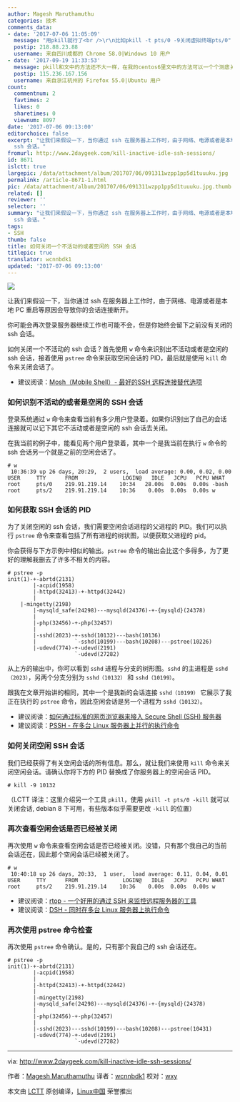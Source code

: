 ```yaml
---
author: Magesh Maruthamuthu
categories: 技术
comments_data:
- date: '2017-07-06 11:05:09'
  message: "用pkill就行了<br />\r\n比如pkill -t pts/0 -9关闭虚拟终端pts/0"
  postip: 218.88.23.88
  username: 来自四川成都的 Chrome 58.0|Windows 10 用户
- date: '2017-09-19 11:33:53'
  message: pkill和文中的方法还不大一样，在我的centos6里文中的方法可以一个个测底关闭干净多余的sshd，pkill关闭虚拟终端但是仍然会保留额外的sshd
  postip: 115.236.167.156
  username: 来自浙江杭州的 Firefox 55.0|Ubuntu 用户
count:
  commentnum: 2
  favtimes: 2
  likes: 0
  sharetimes: 0
  viewnum: 8097
date: '2017-07-06 09:13:00'
editorchoice: false
excerpt: "让我们来假设一下，当你通过 ssh 在服务器上工作时，由于网络、电源或者是本地 PC 重启等原因会导致你的会话连接断开。\r\n你可能会再次登录服务器继续工作也可能不会，但是你始终会留下之前没有关闭的
  ssh 会话。"
fromurl: http://www.2daygeek.com/kill-inactive-idle-ssh-sessions/
id: 8671
islctt: true
largepic: /data/attachment/album/201707/06/091311wzpp1pp5d1tuuuku.jpg
permalink: /article-8671-1.html
pic: /data/attachment/album/201707/06/091311wzpp1pp5d1tuuuku.jpg.thumb.jpg
related: []
reviewer: ''
selector: ''
summary: "让我们来假设一下，当你通过 ssh 在服务器上工作时，由于网络、电源或者是本地 PC 重启等原因会导致你的会话连接断开。\r\n你可能会再次登录服务器继续工作也可能不会，但是你始终会留下之前没有关闭的
  ssh 会话。"
tags:
- SSH
thumb: false
title: 如何关闭一个不活动的或者空闲的 SSH 会话
titlepic: true
translator: wcnnbdk1
updated: '2017-07-06 09:13:00'
---
```


![](/data/attachment/album/201707/06/091311wzpp1pp5d1tuuuku.jpg)


让我们来假设一下，当你通过 ssh 在服务器上工作时，由于网络、电源或者是本地 PC 重启等原因会导致你的会话连接断开。


你可能会再次登录服务器继续工作也可能不会，但是你始终会留下之前没有关闭的 ssh 会话。


如何关闭一个不活动的 ssh 会话？首先使用 `w` 命令来识别出不活动或者是空闲的 ssh 会话，接着使用 `pstree` 命令来获取空闲会话的 PID，最后就是使用 `kill` 命令来关闭会话了。


* 建议阅读：[Mosh（Mobile Shell）- 最好的SSH 远程连接替代选项](/article-6262-1.html)


### 如何识别不活动的或者是空闲的 SSH 会话


登录系统通过 `w` 命令来查看当前有多少用户登录着。如果你识别出了自己的会话连接就可以记下其它不活动或者是空闲的 ssh 会话去关闭。


在我当前的例子中，能看见两个用户登录着，其中一个是我当前在执行 `w` 命令的 ssh 会话另一个就是之前的空闲会话了。



```
# w
 10:36:39 up 26 days, 20:29,  2 users,  load average: 0.00, 0.02, 0.00
USER     TTY      FROM              LOGIN@   IDLE   JCPU   PCPU WHAT
root     pts/0    219.91.219.14    10:34   28.00s  0.00s  0.00s -bash
root     pts/2    219.91.219.14    10:36    0.00s  0.00s  0.00s w

```

### 如何获取 SSH 会话的 PID


为了关闭空闲的 ssh 会话，我们需要空闲会话进程的父进程的 PID。我们可以执行 `pstree` 命令来查看包括了所有进程的树状图，以便获取父进程的 pid。


你会获得与下方示例中相似的输出。`pstree` 命令的输出会比这个多得多，为了更好的理解我删去了许多不相关的内容。



```
# pstree -p
init(1)-+-abrtd(2131)
        |-acpid(1958)
        |-httpd(32413)-+-httpd(32442)
        |
    |-mingetty(2198)
        |-mysqld_safe(24298)---mysqld(24376)-+-{mysqld}(24378)
        |
        |-php(32456)-+-php(32457)
        |
        |-sshd(2023)-+-sshd(10132)---bash(10136)
        |            `-sshd(10199)---bash(10208)---pstree(10226)
        |-udevd(774)-+-udevd(2191)
                     `-udevd(27282)

```

从上方的输出中，你可以看到 `sshd` 进程与分支的树形图。`sshd` 的主进程是 `sshd（2023）`，另两个分支分别为 `sshd（10132）` 和 `sshd（10199）`。


跟我在文章开始讲的相同，其中一个是我新的会话连接 `sshd（10199）` 它展示了我正在执行的 `pstree` 命令，因此空闲会话是另一个进程为 `sshd（10132）`。


* 建议阅读：[如何通过标准的网页浏览器来接入 Secure Shell (SSH) 服务器](http://www.2daygeek.com/shellinabox-web-based-ssh-terminal-to-access-remote-linux-servers/)
* 建议阅读：[PSSH - 在多台 Linux 服务器上并行的执行命令](http://www.2daygeek.com/pssh-parallel-ssh-run-execute-commands-on-multiple-linux-servers/)


### 如何关闭空闲 SSH 会话


我们已经获得了有关空闲会话的所有信息。那么，就让我们来使用 `kill` 命令来关闭空闲会话。请确认你将下方的 PID 替换成了你服务器上的空闲会话 PID。



```
# kill -9 10132

```

（LCTT 译注：这里介绍另一个工具 `pkill`，使用 `pkill -t pts/0 -kill` 就可以关闭会话, debian 8 下可用，有些版本似乎需要更改 `-kill` 的位置）


### 再次查看空闲会话是否已经被关闭


再次使用 `w` 命令来查看空闲会话是否已经被关闭。没错，只有那个我自己的当前会话还在，因此那个空闲会话已经被关闭了。



```
# w
 10:40:18 up 26 days, 20:33,  1 user,  load average: 0.11, 0.04, 0.01
USER     TTY      FROM              LOGIN@   IDLE   JCPU   PCPU WHAT
root     pts/2    219.91.219.14    10:36    0.00s  0.00s  0.00s w

```

* 建议阅读：[rtop - 一个好用的通过 SSH 来监控远程服务器的工具](/article-8199-1.html)
* 建议阅读：[DSH - 同时在多台 Linux 服务器上执行命令](http://www.2daygeek.com/dsh-run-execute-shell-commands-on-multiple-linux-servers-at-once/)


### 再次使用 pstree 命令检查


再次使用 `pstree` 命令确认。是的，只有那个我自己的 ssh 会话还在。



```
# pstree -p
init(1)-+-abrtd(2131)
        |-acpid(1958)
        |
        |-httpd(32413)-+-httpd(32442)
        |
        |-mingetty(2198)
        |-mysqld_safe(24298)---mysqld(24376)-+-{mysqld}(24378)
        |
        |-php(32456)-+-php(32457)
        |
        |-sshd(2023)---sshd(10199)---bash(10208)---pstree(10431)
        |-udevd(774)-+-udevd(2191)
                     `-udevd(27282)

```



---


via: <http://www.2daygeek.com/kill-inactive-idle-ssh-sessions/>


作者：[Magesh Maruthamuthu](http://www.2daygeek.com/author/magesh/) 译者：[wcnnbdk1](https://github.com/wcnnbdk1) 校对：[wxy](https://github.com/wxy)


本文由 [LCTT](https://github.com/LCTT/TranslateProject) 原创编译，[Linux中国](https://linux.cn/) 荣誉推出